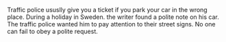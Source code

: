 Traffic police ususlly give you a ticket if you park your car in the wrong place.
During a holiday in Sweden. the writer found a polite note on his car. The traffic
police wanted him to pay attention to their street signs. No one can fail to obey
a polite request.
